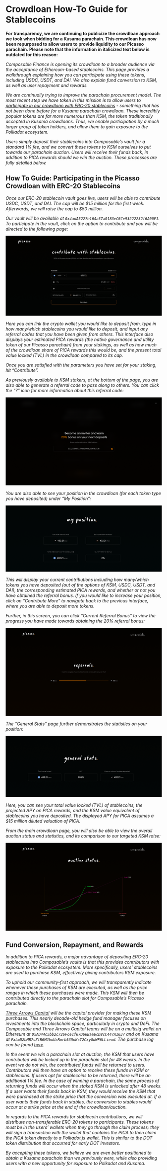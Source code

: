 # Crowdloan How-To Guide for Stablecoins

**For transparency, we are continuing to publicize the crowdloan approach we 
took when bidding for a Kusama parachain. This crowdloan has now been repurposed 
to allow users to provide liquidity to our Picasso parachain. Please note that 
the information in italicized text below is outdated for this reason:**

*Composable Finance is opening its crowdloan to a broader audience via the 
acceptance of Ethereum-based stablecoins. This page provides a walkthrough 
explaining how you can participate using these tokens, including USDC, USDT, and 
DAI. We also explain fund conversion to KSM, as well as user repayment and 
rewards.*

*We are continually trying to improve the parachain procurement model. The most 
recent step we have taken in this mission is to allow users to [participate in 
our crowdloan with ERC-20 stablecoins](https://composablefi.medium.com/composable-enables-participation-in-the-picasso-crowdloan-using-erc-20-stablecoins-launching-aab49c965a1a) 
\- something that has not been done before for a Kusama parachain crowdloan. 
These incredibly popular tokens are far more numerous than KSM, the token 
traditionally accepted in Kusama crowdloans. Thus, we enable participation by a 
much larger group of token holders, and allow them to gain exposure to the 
Polkadot ecosystem.*

*Users simply deposit their stablecoins into Composable’s vault for a standard 
1% fee, and we convert these tokens to KSM ourselves to put towards our 
parachain auction. Users will receive their funds back, in addition to PICA 
rewards should we win the auction. These processes are fully detailed below.*

## How To Guide: Participating in the Picasso Crowdloan with ERC-20 Stablecoins

*Once our ERC-20 stablecoin vault goes live, users will be able to contribute 
USDC, USDT, and DAI. The cap will be $15 million for the first week. Afterwards, 
we will raise the cap to $50 million.*

*Our vault will be available at `0x4adA5227e164a37a0183eC6Ce93222232f6A00F1`. To 
participate in the vault, click on the option to contribute and you will be 
directed to the following page:*

![sc-1](./sc-1.png)

*Here you can link the crypto wallet you would like to deposit from, type in how 
many/which stablecoins you would like to deposit, and input any referral codes 
that you have been given from others. This interface also displays your 
estimated PICA rewards (the native governance and utility token of our Picasso 
parachain) from your stakings, as well as how much of the crowdloan share of 
PICA rewards this would be, and the present total value locked (TVL) in the 
crowdloan compared to its cap.*

*Once you are satisfied with the parameters you have set for your staking, hit 
“Contribute”.*

*As previously available to KSM stakers, at the bottom of the page, you are also 
able to generate a referral code to pass along to others. You can click the “?” 
icon for more information about this referral code:*

![sc-2](./sc-2.png)

*You are also able to see your position in the crowdloan (for each token type 
you have deposited) under “My Position”:*

![sc-3](./sc-3.png)

*This will display your current contributions including how many/which tokens 
you have deposited (out of the options of KSM, USDC, USDT, and DAI), the 
corresponding estimated PICA rewards, and whether or not you have obtained the 
referral bonus. If you would like to increase your position, click on 
“Contribute More” to navigate back to the previous interface, where you are able 
to deposit more tokens.*

*Further, in this screen, you can click “Current Referral Bonus” to view the 
progress you have made towards obtaining the 20% referral bonus:*

![sc-4](./sc-4.png)

*The “General Stats” page further demonstrates the statistics on your position:*

![sc-5](./sc-5.png)

*Here, you can see your total value locked (TVL) of stablecoins, the projected 
APY on PICA rewards, and the KSM value equivalent of stablecoins you have 
deposited. The displayed APY for PICA assumes a $15 million diluted valuation of 
PICA.*

*From the main crowdloan page, you will also be able to view the overall auction 
status and statistics, and its comparison to our targeted KSM raise:*

![sc-6](./sc-6.png)

## Fund Conversion, Repayment, and Rewards

*In addition to PICA rewards, a major advantage of depositing ERC-20 stablecoins 
into Composable’s vaults is that this provides contributors with exposure to the 
Polkadot ecosystem. More specifically, users’ stablecoins are used to purchase 
KSM, effectively giving contributors KSM exposure.*

*To uphold our community-first approach, we will transparently indicate whenever 
these purchases of KSM are executed, as well as the price ranges in which these 
purchases were made. This KSM will then be contributed directly to the parachain 
slot for Composable’s Picasso parachain.*

*[Three Arrows Capital](https://www.threearrowscap.com/) will be the capital 
provider for making these KSM purchases. This nearly decade-old hedge fund 
manager focuses on investments into the blockchain space, particularly in crypto 
and DeFi. The Composable and Three Arrows Capital teams will be on a multisig 
wallet on Ethereum at `0xAD44c5bb2c726Fcecf67D66Baa6cD8cC447A1637` and on Kusama at
`FxLmDZbMB7sZfR6MJbuUzRmrb535nKcT2CxyGwWF6LLieud`. The purchase log can be found 
[here](./ksm-purchase-log.md).*

*In the event we win a parachain slot at auction, the KSM that users have 
contributed will be locked up in the parachain slot for 48 weeks. In the event 
we do not win, the contributed funds will be returned to users. Contributors 
will then have an option to receive these funds in KSM or stablecoins. If users 
opt for stablecoins to be returned, there will be an additional 1% fee. In the 
case of winning a parachain, the same process of returning funds will occur when 
the staked KSM is unlocked after 48 weeks. If a user wants their funds back in 
KSM, they would receive the KSM that were purchased at the strike price that the 
conversion was executed at. If a user wants their funds back in stables, the 
conversion to stables would occur at a strike price at the end of the 
crowdloan/auction.*

*In regards to the PICA rewards for stablecoin contributions, we will distribute 
non-transferable ERC-20 tokens to participants. These tokens must be in the 
users’ wallets when they go through the claim process; they will sign a 
transaction with the wallet that contains the PICA to then claim the PICA token 
directly to a Polkadot.js wallet. This is similar to the DOT token distribution 
that occurred for early DOT investors.*

*By accepting these tokens, we believe we are even better positioned to obtain a 
Kusama parachain than we previously were, while also providing users with a new 
opportunity for exposure to Polkadot and Kusama.*

